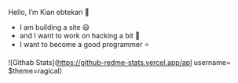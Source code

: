 Hello, I’m Kian ebtekari 👋
  - I am building a site :smiley:
  - and I want to work on hacking a bit :balloon:
  - I want to become a good programmer :star:

<!---
KianEbtekari0/KianEbtekari0 is a ✨ special ✨ repository because its `README.md` (this file) appears on your GitHub profile.
You can click the Preview link to take a look at your changes.
--->

![Githab Stats](https://github-redme-stats.vercel.app/apl username= $theme=ragical)
